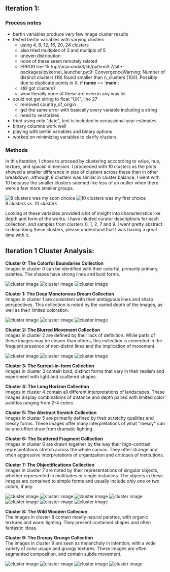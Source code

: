 ## Iteration 1:

### Process notes
- bertin variables produce very few image cluster results
- tested bertin variables with varying clusters
	- using 4, 8, 12, 16, 20, 24 clusters
	- also tried multiples of 3 and multipls of 5
	- uneven distribution
	- none of these seem remotely related
	- ERROR line 15
	/opt/anaconda3/lib/python3.7/site-packages/ipykernel_launcher.py:9: ConvergenceWarning: Number of distinct clusters (19) found smaller than n_clusters (100). Possibly due to duplicate points in X.
  if __name__ == '__main__':
  - still got clusters?
  - wow literally none of these are even in any way lol
- could not get string to float "UK", line 27
	- removed country_of_origin
	- get the same error with basically every variable including a string
	- need to vectorizes
- tried using only "date", text is included in occassional year estimates
- binary columns work well
- playing with bertin variables and binary options 
- worked on minimizing variables to clarify clusters

### Methods
In this iteration, I chose to proceed by clustering acccording to value, hue, texture, and spacial dimension. I proceeded with 10 clusters as the plots showed a smaller difference in size of clusters across these than in other breakdown; although 8 clusters was similar in cluster balance, I went with 10 because the smaller clusters seemed like less of an outlier when there were a few more smaller groups.

![8 clusters was my scon choice](images/8clusters.png) ![10 clusters was my first choice](images/10clusters.png)  
_8 clusters vs. 10 clusters_  

Looking at these variables provided a lot of insight into characteristics like depth and form of the works. I have inluded curator descriptions for each collection, and samples from clusters 0, 1, 2, 7 and 9. I went pretty abstract in describing these clusters, please understand that I was having a great time with it.


## Iteration 1 Cluster Analysis:
**Cluster 0:  The Colorful Boundaries Collection**  
Images in cluster 0 can be identified with their colorful, primarily primary, palettes. The shapes have strong lines and bold forms.  

![cluster image](images/cluster0a.jpeg) ![cluster image](images/cluster0b.jpeg) ![cluster image](images/cluster0c.jpeg)  

**Cluster 1: The Deep Monotonous Dream Collection**  
Images in cluster 1 are consistent with their ambiguous lines and sharp perspectives. This collection is noted by the varied depth of the images, as well as their limited coloration.  

![cluster image](images/cluster1a.jpeg) ![cluster image](images/cluster1b.jpeg) ![cluster image](images/cluster1c.jpeg)  

**Cluster 2: The Blurred Movement Collection**  
Images in cluster 2 are defined by their lack of definition. While parts of these images may be clearer than others, this collection is cemented in the frequent presence of non-distint lines and the implication of movement.  

![cluster image](images/cluster2a.jpeg) ![cluster image](images/cluster2b.jpeg) ![cluster image](images/cluster2c.jpeg)

**Cluster 3: The Surreal-in-form Collection**  
Images in cluster 3 contain bold, distinct forms that vary in their realism and experiment with light and scattered shapes.

**Cluster 4: The Long Horizon Collection**  
Images in cluster 4 contain all different interpretations of landscapes. These images display combinations of distance and depth paired with limited color palettes ranging from 2-4 colors

**Cluster 5: The Abstract Scratch Collection**  
Images in cluster 5 are primarily defined by their scratchy qualities and messy forms. These images offer many interpretations of what "messy" can be and offten draw from dramatic lighting.

**Cluster 6: The Scattered Fragment Collection**  
Images in cluster 6 are drawn together by the way their high-contrast representations stretch across the whole canvas. They offer strange and often aggressive interpretations of organization and critiques of institutions.

**Cluster 7: The Objectificationo Collection**  
Images in cluster 7 are noted by their representations of singular objects, whether represented in multitudes or single instances. The objects in these images are contained to simple forms and usually include only one or two colors, if any.  

![cluster image](images/cluster7a.jpeg) ![cluster image](images/cluster7b.jpeg) ![cluster image](images/cluster7c.jpeg) ![cluster image](images/cluster7d.jpeg) ![cluster image](images/cluster7e.jpeg) ![cluster image](images/cluster7f.jpeg) ![cluster image](images/cluster7g.jpeg)  

**Cluster 8: The Wild Wooden Collecion**  
The images in cluster 8 contain mostly natural palettes, with organic textures and warm lighting. They present contained shapes and often fantastic ideas.

**Cluster 9: The Droopy Grunge Collection**  		
The images in cluster 9 are seen as melancholy in intention, with a wide variety of color usage and grungy textures. These images are often segmented composition, and contain subtle movement.  

![cluster image](images/cluster9a.jpeg) ![cluster image](images/cluster9b.jpeg) ![cluster image](images/cluster9c.jpeg) ![cluster image](images/cluster9d.jpeg) 
